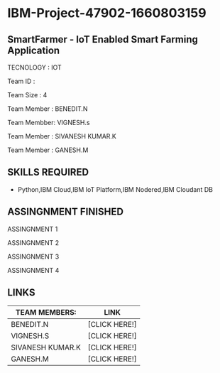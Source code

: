 # IBM-Project-47902-1660803159
## SmartFarmer - IoT Enabled Smart Farming Application

TECNOLOGY : IOT

Team ID :

Team Size : 4

Team Member : BENEDIT.N

Team Membber: VIGNESH.s

Team Member : SIVANESH KUMAR.K

Team Member : GANESH.M

## SKILLS REQUIRED

- Python,IBM Cloud,IBM IoT Platform,IBM Nodered,IBM Cloudant DB

## ASSINGNMENT FINISHED

ASSINGNMENT 1

ASSINGNMENT 2

ASSINGNMENT 3

ASSINGNMENT 4

## LINKS

|   TEAM MEMBERS:|LINK         |
|----------------|-------------|
|       BENEDIT.N|[CLICK HERE!]|
|       VIGNESH.S|[CLICK HERE!]|
|SIVANESH KUMAR.K|[CLICK HERE!]|
|        GANESH.M|[CLICK HERE!]|




